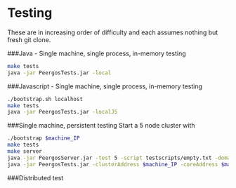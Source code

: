 Testing
================

These are in increasing order of difficulty and each assumes nothing but fresh git clone.

###Java - Single machine, single process, in-memory testing
```bash
make tests
java -jar PeergosTests.jar -local
```

###Javascript - Single machine, single process, in-memory testing
```bash
./bootstrap.sh localhost
make tests
java -jar PeergosTests.jar -localJS
```

###Single machine, persistent testing
Start a 5 node cluster with
```bash
./bootstrap $machine_IP
make tests
make server
java -jar PeergosServer.jar -test 5 -script testscripts/empty.txt -domain $machine_IP
java -jar PeergosTests.jar -clusterAddress $machine_IP -coreAddress $machine_IP
```

###Distributed test


